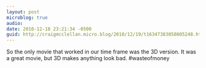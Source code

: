 ```yaml
---
layout: post
microblog: true
audio: 
date: 2010-12-18 23:21:34 -0500
guid: http://craigmcclellan.micro.blog/2010/12/19/t16347383050805248.html
---
```

So the only movie that worked in our time frame was the 3D version.  It was a great movie, but 3D makes anything look bad. #wasteofmoney
